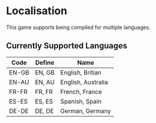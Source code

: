 # Localisation

This game supports being compiled for multiple languages.

## Currently Supported Languages

| Code  | Define | Name               |
|-------|--------|--------------------|
| EN-GB | EN, GB | English, Britian   |
| EN-AU | EN, AU | English, Australia |
| FR-FR | FR, FR | French, France     |
| ES-ES | ES, ES | Spanish, Spain     |
| DE-DE | DE, DE | German, Germany    |

